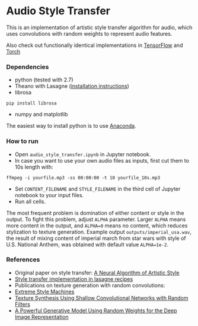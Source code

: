 # Audio Style Transfer

This is an implementation of artistic style transfer algorithm for audio, which uses convolutions with random weights to represent audio features. 

Also check out functionally identical implementations in [TensorFlow](https://github.com/DmitryUlyanov/neural-style-audio-tf) and [Torch](https://github.com/DmitryUlyanov/neural-style-audio-torch)

### Dependencies
- python (tested with 2.7)
- Theano with Lasagne ([installation instructions](http://lasagne.readthedocs.io/en/latest/user/installation.html))
- librosa
```
pip install librosa
```
- numpy and matplotlib

The easiest way to install python is to use [Anaconda](https://www.continuum.io/downloads).

### How to run
- Open `audio_style_transfer.ipynb` in Jupyter notebook. 
- In case you want to use your own audio files as inputs, first cut them to 10s length with: 
```
ffmpeg -i yourfile.mp3 -ss 00:00:00 -t 10 yourfile_10s.mp3
```
- Set `CONTENT_FILENAME` and `STYLE_FILENAME` in the third cell of Jupyter notebook to your input files.
- Run all cells.

The most frequent problem is domination of either content or style in the output. To fight this problem, adjust `ALPHA` parameter. Larger `ALPHA` means more content in the output, and `ALPHA=0` means no content, which reduces stylization to texture generation. Example output `outputs/imperial_usa.wav`, the result of mixing content of imperial march from star wars with style of U.S. National Anthem, was obtained with default value `ALPHA=1e-2`.

### References
- Original paper on style transfer:
[A Neural Algorithm of Artistic Style](https://arxiv.org/abs/1508.06576)
- [Style transfer implementation in lasagne recipes](https://github.com/Lasagne/Recipes/blob/master/examples/styletransfer/Art%20Style%20Transfer.ipynb)
- Publications on texture generation with random convolutions:
 - [Extreme Style Machines](https://nucl.ai/blog/extreme-style-machines/)
 - [Texture Synthesis Using Shallow Convolutional Networks with Random Filters](https://arxiv.org/abs/1606.00021)
 - [A Powerful Generative Model Using Random Weights for the Deep Image Representation](https://arxiv.org/pdf/1606.04801)


